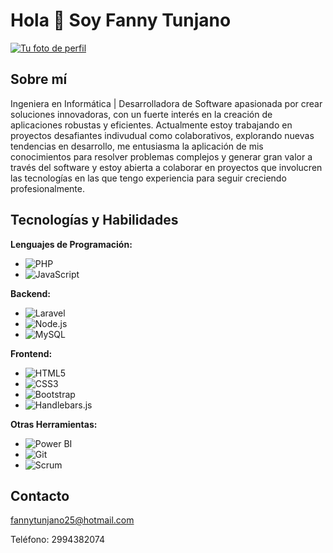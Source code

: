 # Hola 👋 Soy Fanny Tunjano
[![Tu foto de perfil](https://avatars.githubusercontent.com/u/130177891?v=4&size=128)](https://github.com/Fanny052023)
## Sobre mí
Ingeniera en Informática | Desarrolladora de Software apasionada por crear soluciones innovadoras, con un fuerte interés en la creación de aplicaciones robustas y eficientes. Actualmente estoy trabajando en proyectos desafiantes indivudual como colaborativos, explorando nuevas tendencias en desarrollo, me entusiasma la aplicación de mis conocimientos para resolver problemas complejos y generar gran valor a través del software y estoy abierta a colaborar en proyectos que involucren las tecnologías en las que tengo experiencia para seguir creciendo profesionalmente.

## Tecnologías y Habilidades

**Lenguajes de Programación:**
* <img src="https://img.shields.io/badge/PHP-777BB4?style=for-the-badge&logo=php&logoColor=white" alt="PHP">
* <img src="https://img.shields.io/badge/JavaScript-F7DF1E?style=for-the-badge&logo=javascript&logoColor=black" alt="JavaScript">

**Backend:**
* <img src="https://img.shields.io/badge/Laravel-FF2D20?style=for-the-badge&logo=laravel&logoColor=white" alt="Laravel">
* <img src="https://img.shields.io/badge/Node.js-339933?style=for-the-badge&logo=nodedotjs&logoColor=white" alt="Node.js">
* <img src="https://img.shields.io/badge/MySQL-4479A1?style=for-the-badge&logo=mysql&logoColor=white" alt="MySQL">

**Frontend:**
* <img src="https://img.shields.io/badge/HTML5-E34F26?style=for-the-badge&logo=html5&logoColor=white" alt="HTML5">
* <img src="https://img.shields.io/badge/CSS3-1572B6?style=for-the-badge&logo=css3&logoColor=white" alt="CSS3">
* <img src="https://img.shields.io/badge/Bootstrap-563D7C?style=for-the-badge&logo=bootstrap&logoColor=white" alt="Bootstrap">
* <img src="https://img.shields.io/badge/Handlebars.js-f0772b?style=for-the-badge&logo=handlebarsdotjs&logoColor=white" alt="Handlebars.js">

**Otras Herramientas:**
* <img src="https://img.shields.io/badge/Power_BI-F2C811?style=for-the-badge&logo=powerbi&logoColor=white" alt="Power BI">
* <img src="https://img.shields.io/badge/Git-F05032?style=for-the-badge&logo=git&logoColor=white" alt="Git">
* <img src="https://img.shields.io/badge/Scrum-672BA6?style=for-the-badge&logo=scrum&logoColor=white" alt="Scrum">

## Contacto

<a href="mailto:fannytunjano25@hotmail.com">fannytunjano25@hotmail.com</a>












 Teléfono: 2994382074
